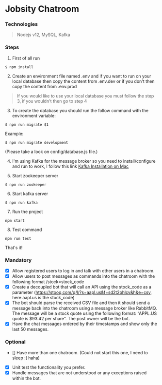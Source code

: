 # Jobsity Chatroom

### Technologies
> Nodejs v12, MySQL, Kafka

### Steps

1. First of all run
```
$ npm install
```

2. Create an environment file named .env and if you want to run on your local database then copy the content from .env.dev or if you don't then copy the content from .env.prod
> If you would like to use your local database you must follow the step 3, if you wouldn't then go to step 4

3. To create the database you should run the follow command with the environment variable:
```
$ npm run migrate $1
```
Example:
```
$ npm run migrate development
```

(Please take a look on config/database.js file.)

4. I'm using Kafka for the message broker so you need to install/configure and run to work, I follow this link [Kafka Installation on Mac](https://medium.com/@Ankitthakur/apache-kafka-installation-on-mac-using-homebrew-a367cdefd273)

5. Start zookeeper server
```
$ npm run zookeeper
```

6. Start kafka server
```
$ npm run kafka
```

7. Run the project
```
npm start
```

8. Test command
```
npm run test
```

That's it!

### Mandatory
- [x] Allow registered users to log in and talk with other users in a chatroom.
- [x] Allow users to post messages as commands into the chatroom with the following format
/stock=stock_code
- [x] Create a decoupled bot that will call an API using the stock_code as a parameter
(https://stooq.com/q/l/?s=aapl.us&f=sd2t2ohlcv&h&e=csv, here aapl.us is the
stock_code)
- [x] The bot should parse the received CSV file and then it should send a message back into
the chatroom using a message broker like RabbitMQ. The message will be a stock quote
using the following format: “APPL.US quote is $93.42 per share”. The post owner will be
the bot.
- [x] Have the chat messages ordered by their timestamps and show only the last 50
messages.

### Optional
- [] Have more than one chatroom. (Could not start this one, I need to sleep :( haha)
- [x] Unit test the functionality you prefer.
- [x] Handle messages that are not understood or any exceptions raised within the bot.
